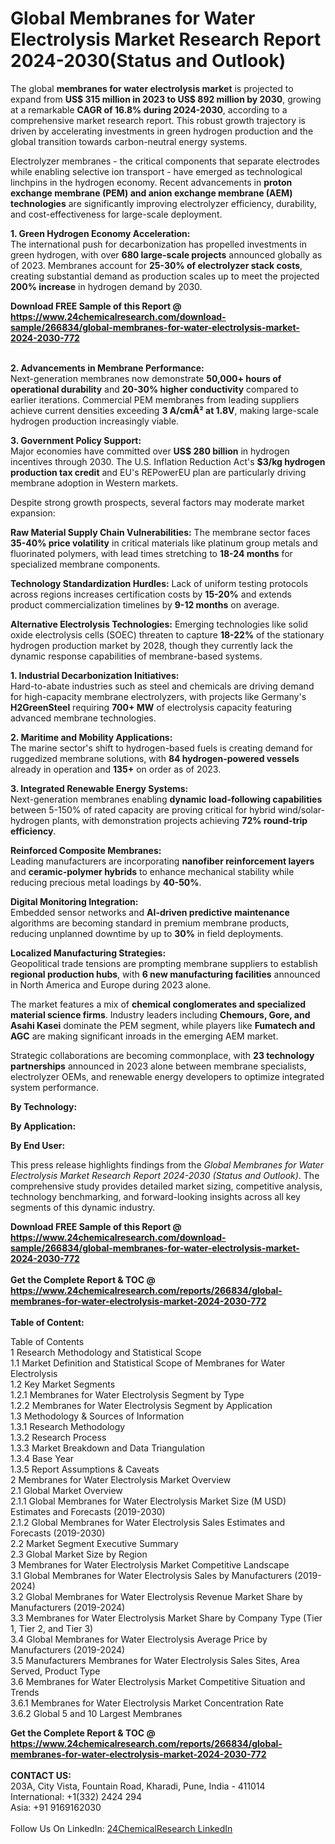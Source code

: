 <h1>Global Membranes for Water Electrolysis Market Research Report 2024-2030(Status and Outlook)</h1><p>The global <strong>membranes for water electrolysis market</strong> is projected to expand from <strong>US$ 315 million in 2023 to US$ 892 million by 2030</strong>, growing at a remarkable <strong>CAGR of 16.8% during 2024-2030</strong>, according to a comprehensive market research report. This robust growth trajectory is driven by accelerating investments in green hydrogen production and the global transition towards carbon-neutral energy systems.</p><p>Electrolyzer membranes - the critical components that separate electrodes while enabling selective ion transport - have emerged as technological linchpins in the hydrogen economy. Recent advancements in <strong>proton exchange membrane (PEM) and anion exchange membrane (AEM) technologies</strong> are significantly improving electrolyzer efficiency, durability, and cost-effectiveness for large-scale deployment.</p><p><strong>1. Green Hydrogen Economy Acceleration:</strong><br>
The international push for decarbonization has propelled investments in green hydrogen, with over <strong>680 large-scale projects</strong> announced globally as of 2023. Membranes account for <strong>25-30% of electrolyzer stack costs</strong>, creating substantial demand as production scales up to meet the projected <strong>200% increase</strong> in hydrogen demand by 2030.</p><div><b>Download FREE Sample of this Report @ 
            <a href="https://www.24chemicalresearch.com/download-sample/266834/global-membranes-for-water-electrolysis-market-2024-2030-772">
            https://www.24chemicalresearch.com/download-sample/266834/global-membranes-for-water-electrolysis-market-2024-2030-772</a></b></div><br><p><strong>2. Advancements in Membrane Performance:</strong><br>
Next-generation membranes now demonstrate <strong>50,000+ hours of operational durability</strong> and <strong>20-30% higher conductivity</strong> compared to earlier iterations. Commercial PEM membranes from leading suppliers achieve current densities exceeding <strong>3 A/cmÂ² at 1.8V</strong>, making large-scale hydrogen production increasingly viable.</p><p><strong>3. Government Policy Support:</strong><br>
Major economies have committed over <strong>US$ 280 billion</strong> in hydrogen incentives through 2030. The U.S. Inflation Reduction Act's <strong>$3/kg hydrogen production tax credit</strong> and EU's REPowerEU plan are particularly driving membrane adoption in Western markets.</p><p>Despite strong growth prospects, several factors may moderate market expansion:</p><p><strong>Raw Material Supply Chain Vulnerabilities:</strong> The membrane sector faces <strong>35-40% price volatility</strong> in critical materials like platinum group metals and fluorinated polymers, with lead times stretching to <strong>18-24 months</strong> for specialized membrane components.</p><p><strong>Technology Standardization Hurdles:</strong> Lack of uniform testing protocols across regions increases certification costs by <strong>15-20%</strong> and extends product commercialization timelines by <strong>9-12 months</strong> on average.</p><p><strong>Alternative Electrolysis Technologies:</strong> Emerging technologies like solid oxide electrolysis cells (SOEC) threaten to capture <strong>18-22%</strong> of the stationary hydrogen production market by 2028, though they currently lack the dynamic response capabilities of membrane-based systems.</p><p><strong>1. Industrial Decarbonization Initiatives:</strong><br>
Hard-to-abate industries such as steel and chemicals are driving demand for high-capacity membrane electrolyzers, with projects like Germany's <strong>H2GreenSteel</strong> requiring <strong>700+ MW</strong> of electrolysis capacity featuring advanced membrane technologies.</p><p><strong>2. Maritime and Mobility Applications:</strong><br>
The marine sector's shift to hydrogen-based fuels is creating demand for ruggedized membrane solutions, with <strong>84 hydrogen-powered vessels</strong> already in operation and <strong>135+</strong> on order as of 2023.</p><p><strong>3. Integrated Renewable Energy Systems:</strong><br>
Next-generation membranes enabling <strong>dynamic load-following capabilities</strong> between 5-150% of rated capacity are proving critical for hybrid wind/solar-hydrogen plants, with demonstration projects achieving <strong>72% round-trip efficiency</strong>.</p><p><strong>Reinforced Composite Membranes:</strong><br>
	Leading manufacturers are incorporating <strong>nanofiber reinforcement layers</strong> and <strong>ceramic-polymer hybrids</strong> to enhance mechanical stability while reducing precious metal loadings by <strong>40-50%</strong>.</p><p><strong>Digital Monitoring Integration:</strong><br>
	Embedded sensor networks and <strong>AI-driven predictive maintenance</strong> algorithms are becoming standard in premium membrane products, reducing unplanned downtime by up to <strong>30%</strong> in field deployments.</p><p><strong>Localized Manufacturing Strategies:</strong><br>
	Geopolitical trade tensions are prompting membrane suppliers to establish <strong>regional production hubs</strong>, with <strong>6 new manufacturing facilities</strong> announced in North America and Europe during 2023 alone.</p><p>The market features a mix of <strong>chemical conglomerates and specialized material science firms</strong>. Industry leaders including <strong>Chemours, Gore, and Asahi Kasei</strong> dominate the PEM segment, while players like <strong>Fumatech and AGC</strong> are making significant inroads in the emerging AEM market.</p><p>Strategic collaborations are becoming commonplace, with <strong>23 technology partnerships</strong> announced in 2023 alone between membrane specialists, electrolyzer OEMs, and renewable energy developers to optimize integrated system performance.</p><p><strong>By Technology:</strong></p><p><strong>By Application:</strong></p><p><strong>By End User:</strong></p><p>This press release highlights findings from the <em>Global Membranes for Water Electrolysis Market Research Report 2024-2030 (Status and Outlook)</em>. The comprehensive study provides detailed market sizing, competitive analysis, technology benchmarking, and forward-looking insights across all key segments of this dynamic industry.</p><div><b>Download FREE Sample of this Report @ 
            <a href="https://www.24chemicalresearch.com/download-sample/266834/global-membranes-for-water-electrolysis-market-2024-2030-772">
            https://www.24chemicalresearch.com/download-sample/266834/global-membranes-for-water-electrolysis-market-2024-2030-772</a></b></div><br><div><b>Get the Complete Report & TOC @ 
            <a href="https://www.24chemicalresearch.com/reports/266834/global-membranes-for-water-electrolysis-market-2024-2030-772">
            https://www.24chemicalresearch.com/reports/266834/global-membranes-for-water-electrolysis-market-2024-2030-772</a></b></div><br>
            <b>Table of Content:</b><p>Table of Contents<br />
1 Research Methodology and Statistical Scope<br />
1.1 Market Definition and Statistical Scope of Membranes for Water Electrolysis<br />
1.2 Key Market Segments<br />
1.2.1 Membranes for Water Electrolysis Segment by Type<br />
1.2.2 Membranes for Water Electrolysis Segment by Application<br />
1.3 Methodology & Sources of Information<br />
1.3.1 Research Methodology<br />
1.3.2 Research Process<br />
1.3.3 Market Breakdown and Data Triangulation<br />
1.3.4 Base Year<br />
1.3.5 Report Assumptions & Caveats<br />
2 Membranes for Water Electrolysis Market Overview<br />
2.1 Global Market Overview<br />
2.1.1 Global Membranes for Water Electrolysis Market Size (M USD) Estimates and Forecasts (2019-2030)<br />
2.1.2 Global Membranes for Water Electrolysis Sales Estimates and Forecasts (2019-2030)<br />
2.2 Market Segment Executive Summary<br />
2.3 Global Market Size by Region<br />
3 Membranes for Water Electrolysis Market Competitive Landscape<br />
3.1 Global Membranes for Water Electrolysis Sales by Manufacturers (2019-2024)<br />
3.2 Global Membranes for Water Electrolysis Revenue Market Share by Manufacturers (2019-2024)<br />
3.3 Membranes for Water Electrolysis Market Share by Company Type (Tier 1, Tier 2, and Tier 3)<br />
3.4 Global Membranes for Water Electrolysis Average Price by Manufacturers (2019-2024)<br />
3.5 Manufacturers Membranes for Water Electrolysis Sales Sites, Area Served, Product Type<br />
3.6 Membranes for Water Electrolysis Market Competitive Situation and Trends<br />
3.6.1 Membranes for Water Electrolysis Market Concentration Rate<br />
3.6.2 Global 5 and 10 Largest Membranes</p><div><b>Get the Complete Report & TOC @ 
            <a href="https://www.24chemicalresearch.com/reports/266834/global-membranes-for-water-electrolysis-market-2024-2030-772">
            https://www.24chemicalresearch.com/reports/266834/global-membranes-for-water-electrolysis-market-2024-2030-772</a></b></div><br><b>CONTACT US:</b><br>
            203A, City Vista, Fountain Road, Kharadi, Pune, India - 411014<br>
            International: +1(332) 2424 294<br>
            Asia: +91 9169162030 <br><br>
            Follow Us On LinkedIn: <a href="https://www.linkedin.com/company/24chemicalresearch/">24ChemicalResearch LinkedIn</a>